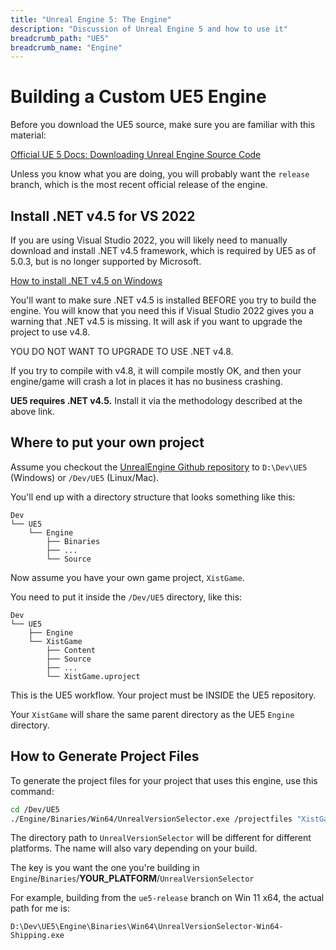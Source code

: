 ```yaml
---
title: "Unreal Engine 5: The Engine"
description: "Discussion of Unreal Engine 5 and how to use it"
breadcrumb_path: "UE5"
breadcrumb_name: "Engine"
---
```



# Building a Custom UE5 Engine


Before you download the UE5 source, make sure you are familiar with this material:

[Official UE 5 Docs: Downloading Unreal Engine Source Code](https://docs.unrealengine.com/5.0/en-US/downloading-unreal-engine-source-code/)

Unless you know what you are doing, you will probably want the `release` branch, which is the most
recent official release of the engine.


## Install .NET v4.5 for VS 2022

If you are using Visual Studio 2022, you will likely need to manually download
and install .NET v4.5 framework, which is required by UE5 as of 5.0.3, but is
no longer supported by Microsoft.

[How to install .NET v4.5 on Windows](https://thomaslevesque.com/2021/11/12/building-a-project-that-target-net-45-in-visual-studio-2022/)

You'll want to make sure .NET v4.5 is installed BEFORE you try to build the engine.
You will know that you need this if Visual Studio 2022 gives you a warning that .NET v4.5
is missing.  It will ask if you want to upgrade the project to use v4.8.

<problem>
YOU DO NOT WANT TO UPGRADE TO USE .NET v4.8.
</problem>

If you try to compile with v4.8, it will compile mostly OK, and
then your engine/game will crash a lot in places it has no business crashing.

**UE5 requires .NET v4.5.** Install it via the methodology described at the above link.


## Where to put your own project

Assume you checkout the
[UnrealEngine Github repository](https://github.com/EpicGames/UnrealEngine)
to `D:\Dev\UE5` (Windows) or `/Dev/UE5` (Linux/Mac).

You'll end up with a directory structure that looks something like this:

```text
Dev
└── UE5
    └── Engine
        ├── Binaries
        ├── ...
        └── Source
```

Now assume you have your own game project, `XistGame`.

You need to put it inside the `/Dev/UE5` directory, like this:

```text
Dev
└── UE5
    ├── Engine
    └── XistGame
        ├── Content
        ├── Source
        ├── ...
        └── XistGame.uproject
```

This is the UE5 workflow.  Your project must be INSIDE the UE5 repository.

Your `XistGame` will share the same parent directory as the UE5 `Engine` directory.


## How to Generate Project Files

To generate the project files for your project that uses this engine,
use this command:

```bash
cd /Dev/UE5
./Engine/Binaries/Win64/UnrealVersionSelector.exe /projectfiles "XistGame/XistGame.uproject"
```

The directory path to `UnrealVersionSelector` will be different for different platforms.
The name will also vary depending on your build.

The key is you want the one you're building in `Engine`/`Binaries`/**YOUR_PLATFORM**/`UnrealVersionSelector`

For example, building from the `ue5-release` branch on Win 11 x64, the actual path for me is:

`D:\Dev\UE5\Engine\Binaries\Win64\UnrealVersionSelector-Win64-Shipping.exe`

